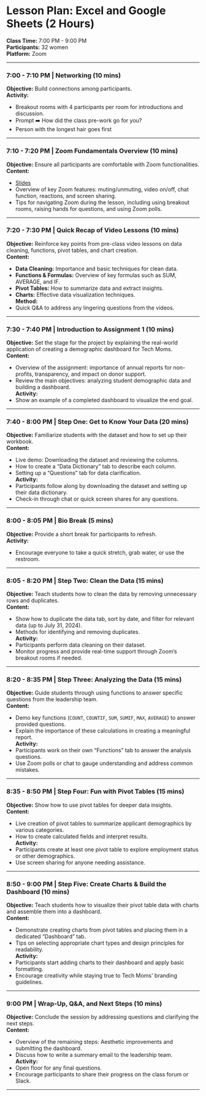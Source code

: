 # **Lesson Plan: Excel and Google Sheets (2 Hours)**

**Class Time:** 7:00 PM - 9:00 PM  
**Participants:** 32 women  
**Platform:** Zoom

---

### **7:00 - 7:10 PM | Networking (10 mins)**

**Objective:** Build connections among participants.  
**Activity:**  
- Breakout rooms with 4 participants per room for introductions and discussion.
- Prompt ➡️ How did the class pre-work go for you?
- Person with the longest hair goes first

---

### **7:10 - 7:20 PM | Zoom Fundamentals Overview (10 mins)**

**Objective:** Ensure all participants are comfortable with Zoom functionalities.  
**Content:**  
- [Slides](https://docs.google.com/presentation/d/1uWO-6n43WHXC0CEJy2rL325ISufFn6T8Dasnv3zMttU/edit#slide=id.g28574f72604_0_160)
- Overview of key Zoom features: muting/unmuting, video on/off, chat function, reactions, and screen sharing.  
- Tips for navigating Zoom during the lesson, including using breakout rooms, raising hands for questions, and using Zoom polls.

---

### **7:20 - 7:30 PM | Quick Recap of Video Lessons (10 mins)**

**Objective:** Reinforce key points from pre-class video lessons on data cleaning, functions, pivot tables, and chart creation.  
**Content:**  
- **Data Cleaning:** Importance and basic techniques for clean data.  
- **Functions & Formulas:** Overview of key formulas such as SUM, AVERAGE, and IF.  
- **Pivot Tables:** How to summarize data and extract insights.  
- **Charts:** Effective data visualization techniques.  
**Method:**   
- Quick Q&A to address any lingering questions from the videos.

---

### **7:30 - 7:40 PM | Introduction to Assignment 1 (10 mins)**

**Objective:** Set the stage for the project by explaining the real-world application of creating a demographic dashboard for Tech Moms.  
**Content:**  
- Overview of the assignment: importance of annual reports for non-profits, transparency, and impact on donor support.  
- Review the main objectives: analyzing student demographic data and building a dashboard.  
**Activity:**  
- Show an example of a completed dashboard to visualize the end goal.

---

### **7:40 - 8:00 PM | Step One: Get to Know Your Data (20 mins)**

**Objective:** Familiarize students with the dataset and how to set up their workbook.  
**Content:**  
- Live demo: Downloading the dataset and reviewing the columns.  
- How to create a “Data Dictionary” tab to describe each column.  
- Setting up a “Questions” tab for data clarification.  
**Activity:**  
- Participants follow along by downloading the dataset and setting up their data dictionary.  
- Check-in through chat or quick screen shares for any questions.

---

### **8:00 - 8:05 PM | Bio Break (5 mins)**

**Objective:** Provide a short break for participants to refresh.  
**Activity:**  
- Encourage everyone to take a quick stretch, grab water, or use the restroom.

---

### **8:05 - 8:20 PM | Step Two: Clean the Data (15 mins)**

**Objective:** Teach students how to clean the data by removing unnecessary rows and duplicates.  
**Content:**  
- Show how to duplicate the data tab, sort by date, and filter for relevant data (up to July 31, 2024).  
- Methods for identifying and removing duplicates.  
**Activity:**  
- Participants perform data cleaning on their dataset.  
- Monitor progress and provide real-time support through Zoom’s breakout rooms if needed.

---

### **8:20 - 8:35 PM | Step Three: Analyzing the Data (15 mins)**

**Objective:** Guide students through using functions to answer specific questions from the leadership team.  
**Content:**  
- Demo key functions (`COUNT`, `COUNTIF`, `SUM`, `SUMIF`, `MAX`, `AVERAGE`) to answer provided questions.  
- Explain the importance of these calculations in creating a meaningful report.  
**Activity:**  
- Participants work on their own “Functions” tab to answer the analysis questions.  
- Use Zoom polls or chat to gauge understanding and address common mistakes.

---

### **8:35 - 8:50 PM | Step Four: Fun with Pivot Tables (15 mins)**

**Objective:** Show how to use pivot tables for deeper data insights.  
**Content:**  
- Live creation of pivot tables to summarize applicant demographics by various categories.  
- How to create calculated fields and interpret results.  
**Activity:**  
- Participants create at least one pivot table to explore employment status or other demographics.  
- Use screen sharing for anyone needing assistance.

---

### **8:50 - 9:00 PM | Step Five: Create Charts & Build the Dashboard (10 mins)**

**Objective:** Teach students how to visualize their pivot table data with charts and assemble them into a dashboard.  
**Content:**  
- Demonstrate creating charts from pivot tables and placing them in a dedicated “Dashboard” tab.  
- Tips on selecting appropriate chart types and design principles for readability.  
**Activity:**  
- Participants start adding charts to their dashboard and apply basic formatting.  
- Encourage creativity while staying true to Tech Moms' branding guidelines.

---

### **9:00 PM | Wrap-Up, Q&A, and Next Steps (10 mins)**

**Objective:** Conclude the session by addressing questions and clarifying the next steps.  
**Content:**  
- Overview of the remaining steps: Aesthetic improvements and submitting the dashboard.  
- Discuss how to write a summary email to the leadership team.  
**Activity:**  
- Open floor for any final questions.  
- Encourage participants to share their progress on the class forum or Slack.

---
